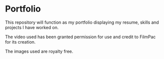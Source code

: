 # Portfolio

This repository will function as my portfolio displaying my resume, skills and projects I have worked on.

The video used has been granted permission for use and credit to FilmPac for its creation.

The images used are royalty free. 
